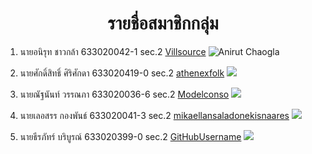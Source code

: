 <center> <h1>รายชื่อสมาชิกกลุ่ม</h1> </center>

1. นายอนิรุท ชาวกล้า 633020042-1 sec.2 [Villsource](https://github.com/VillSource)
![Anirut Chaogla](https://raw.githubusercontent.com/Modelerconso/Lab-4-Software-Engineering/master/media/profile.anirut.jpg)

1. นายศักดิ์สิทธิ์ ศิริศักดา 633020419-0 sec.2 [athenexfolk](https://github.com/athenexfolk)
![](https://raw.githubusercontent.com/Modelerconso/Lab-4-Software-Engineering/master/media/profile.saksit.jpg)

1. นายณัฐนันท์ วรรณภา 633020036-6 sec.2 [Modelconso](https://github.com/Modelerconso)
![](https://raw.githubusercontent.com/Modelerconso/Lab-4-Software-Engineering/master/media/profile.natthanan.jpg)

1. นายเลอสรร กองพันธ์ 633020041-3 sec.2 [mikaellansaladonekisnaares](https://github.com/GitHubUsername)
![](https://raw.githubusercontent.com/Modelerconso/Lab-4-Software-Engineering/master/media/profile.lersan.png)

1. นายธีรภัทร์ บริบูรณ์ 633020399-0 sec.2 [GitHubUsername](https://github.com/temteerapat)
![](https://raw.githubusercontent.com/Modelerconso/Lab-4-Software-Engineering/master/media/profile.teerapat.png)
